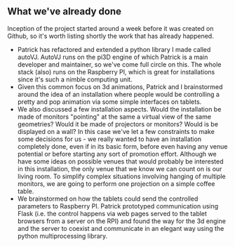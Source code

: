 What we've already done
------------------------

Inception of the project started around a week before it was created on Github, so it's worth listing shortly the work that has already happened.
* Patrick has refactored and extended a python library I made called autoVJ. AutoVJ runs on the pi3D engine of which Patrick is a main developer and maintainer, so we've come full circle on this. The whole stack (also) runs on the Raspberry PI, which is great for installations since it's such a nimble computing unit.
* Given this common focus on 3d animations, Patrick and I brainstormed around the idea of an installation where people would be controlling a pretty and pop animation via some simple interfaces on tablets.
* We also discussed a few installation aspects. Would the installation be made of monitors "pointing" at the same a virtual view of the same geometries? Would it be made of projectors or monitors? Would is be displayed on a wall? In this case we've let a few constraints to make some decisions for us - we really wanted to have an installation completely done, even if in its basic form, before even having any venue potential or before starting any sort of promotion effort. Although we have some ideas on possible venues that would probably be interested in this installation, the only venue that we know we can count on is our living room. To simplify complex situations involving hanging of multiple monitors, we are going to perform one projection on a simple coffee table.
* We brainstormed on how the tablets could send the controlled parameters to Raspberry PI. Patrick prototyped communication using Flask (i.e. the control happens via web pages served to the tablet browsers from a server on the RPI) and found the way for the 3d engine and the server to coexist and communicate in an elegant way using the python multiprocessing library.